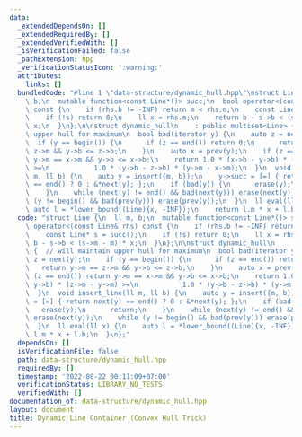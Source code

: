 ```yaml
---
data:
  _extendedDependsOn: []
  _extendedRequiredBy: []
  _extendedVerifiedWith: []
  _isVerificationFailed: false
  _pathExtension: hpp
  _verificationStatusIcon: ':warning:'
  attributes:
    links: []
  bundledCode: "#line 1 \"data-structure/dynamic_hull.hpp\"\nstruct Line {\n  ll m,\
    \ b;\n  mutable function<const Line*()> succ;\n  bool operator<(const Line& rhs)\
    \ const {\n    if (rhs.b != -INF) return m < rhs.m;\n    const Line* s = succ();\n\
    \    if (!s) return 0;\n    ll x = rhs.m;\n    return b - s->b < (s->m - m) *\
    \ x;\n  }\n};\n\nstruct dynamic_hull\n    : public multiset<Line> {  // will maintain\
    \ upper hull for maximum\n  bool bad(iterator y) {\n    auto z = next(y);\n  \
    \  if (y == begin()) {\n      if (z == end()) return 0;\n      return y->m ==\
    \ z->m && y->b <= z->b;\n    }\n    auto x = prev(y);\n    if (z == end()) return\
    \ y->m == x->m && y->b <= x->b;\n    return 1.0 * (x->b - y->b) * (z->m - y->m)\
    \ >=\n           1.0 * (y->b - z->b) * (y->m - x->m);\n  }\n  void insert_line(ll\
    \ m, ll b) {\n    auto y = insert({m, b});\n    y->succ = [=] { return next(y)\
    \ == end() ? 0 : &*next(y); };\n    if (bad(y)) {\n      erase(y);\n      return;\n\
    \    }\n    while (next(y) != end() && bad(next(y))) erase(next(y));\n    while\
    \ (y != begin() && bad(prev(y))) erase(prev(y));\n  }\n  ll eval(ll x) {\n   \
    \ auto l = *lower_bound((Line){x, -INF});\n    return l.m * x + l.b;\n  }\n};\n"
  code: "struct Line {\n  ll m, b;\n  mutable function<const Line*()> succ;\n  bool\
    \ operator<(const Line& rhs) const {\n    if (rhs.b != -INF) return m < rhs.m;\n\
    \    const Line* s = succ();\n    if (!s) return 0;\n    ll x = rhs.m;\n    return\
    \ b - s->b < (s->m - m) * x;\n  }\n};\n\nstruct dynamic_hull\n    : public multiset<Line>\
    \ {  // will maintain upper hull for maximum\n  bool bad(iterator y) {\n    auto\
    \ z = next(y);\n    if (y == begin()) {\n      if (z == end()) return 0;\n   \
    \   return y->m == z->m && y->b <= z->b;\n    }\n    auto x = prev(y);\n    if\
    \ (z == end()) return y->m == x->m && y->b <= x->b;\n    return 1.0 * (x->b -\
    \ y->b) * (z->m - y->m) >=\n           1.0 * (y->b - z->b) * (y->m - x->m);\n\
    \  }\n  void insert_line(ll m, ll b) {\n    auto y = insert({m, b});\n    y->succ\
    \ = [=] { return next(y) == end() ? 0 : &*next(y); };\n    if (bad(y)) {\n   \
    \   erase(y);\n      return;\n    }\n    while (next(y) != end() && bad(next(y)))\
    \ erase(next(y));\n    while (y != begin() && bad(prev(y))) erase(prev(y));\n\
    \  }\n  ll eval(ll x) {\n    auto l = *lower_bound((Line){x, -INF});\n    return\
    \ l.m * x + l.b;\n  }\n};"
  dependsOn: []
  isVerificationFile: false
  path: data-structure/dynamic_hull.hpp
  requiredBy: []
  timestamp: '2022-08-22 00:11:09+07:00'
  verificationStatus: LIBRARY_NO_TESTS
  verifiedWith: []
documentation_of: data-structure/dynamic_hull.hpp
layout: document
title: Dynamic Line Container (Convex Hull Trick)
---
```

